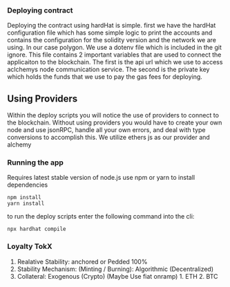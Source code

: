 ### Deploying contract
  Deploying the contract using hardHat is simple. first we have the hardHat configuration file which has some simple logic to print the accounts and contains the configuration for the solidity version and the network we are using. In our case polygon.
  We use a dotenv file which is included in the git ignore. This file contains 2 important variables that are used to connect the applicaiton to the blockchain. The first is the api url which we use to access aclchemys node communication service. The second is the private key which holds the funds that we use to pay the gas fees for deploying. 

## Using Providers
  Within the deploy scripts you will notice the use of providers to connect to the blockchain. Without using providers you would have to create your own node and use jsonRPC, handle all your own errors, and deal with type conversions to accomplish this. We utilize ethers js as our provider and alchemy

### Running the app
  Requires latest stable version of node.js
  use npm or yarn to install dependencies
  ```
  npm install
  yarn install
  ```
  to run the deploy scripts enter the following command into the cli:
  ```
  npx hardhat compile
  ```

### Loyalty TokX
  1. Realative Stability: anchored or Pedded 100%
  2. Stability Mechanism: (Minting / Burning): Algorithmic (Decentralized)
  3. Collateral: Exogenous (Crypto) (Maybe Use fiat onramp)
    1. ETH
    2. BTC
